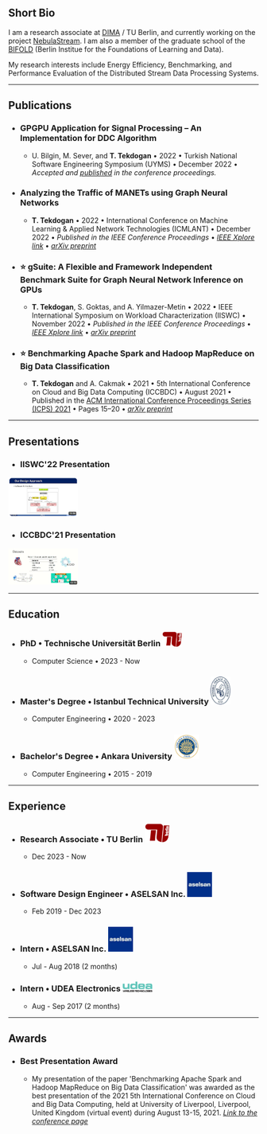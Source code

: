 ## Short Bio
I am a research associate at [DIMA](https://www.tu.berlin/dima) / TU Berlin, and currently working on the project [NebulaStream](https://nebula.stream/).
I am also a member of the graduate school of the [BIFOLD](https://www.bifold.berlin/) (Berlin Institue for the Foundations of Learning and Data).

My research interests include Energy Efficiency, Benchmarking, and Performance Evaluation of the Distributed Stream Data Processing Systems.

---


## Publications

- ### GPGPU Application for Signal Processing – An Implementation for DDC Algorithm
  - U. Bilgin, M. Sever, and **T. Tekdogan** • 2022 • Turkish National Software Engineering Symposium (UYMS) • December 2022 • _Accepted and [published](https://ekitap.atauni.edu.tr/index.php/16-ulusal-yazilim-muhendisligi-sempozyumu-bildiri-kitabi/) in the conference proceedings._

- ### Analyzing the Traffic of MANETs using Graph Neural Networks
  - **T. Tekdogan** • 2022 • International Conference on Machine Learning & Applied Network Technologies (ICMLANT) • December 2022 • _Published in the IEEE Conference Proceedings_ • [_IEEE Xplore link_](https://ieeexplore.ieee.org/document/9996518) • [_arXiv preprint_](https://arxiv.org/abs/2212.08923)

- ### ⭐ gSuite: A Flexible and Framework Independent Benchmark Suite for Graph Neural Network Inference on GPUs
  - **T. Tekdogan**, S. Goktas, and A. Yilmazer-Metin • 2022 • IEEE International Symposium on Workload Characterization (IISWC) • November 2022 • _Published in the IEEE Conference Proceedings_ • [_IEEE Xplore link_](https://ieeexplore.ieee.org/abstract/document/9975401) • [_arXiv preprint_](https://arxiv.org/abs/2210.11601)

- ### ⭐ Benchmarking Apache Spark and Hadoop MapReduce on Big Data Classification
  - **T. Tekdogan** and A. Cakmak • 2021 • 5th International Conference on Cloud and Big Data Computing (ICCBDC) • August 2021 • Published in the [ACM International Conference Proceedings Series (ICPS) 2021](https://dl.acm.org/doi/fullHtml/10.1145/3481646.3481649) • Pages 15–20 • [_arXiv preprint_](https://arxiv.org/abs/2209.10637)


---

## Presentations

- ### IISWC'22 Presentation  
[<img src="./gh1.PNG" width="140">](https://youtu.be/HunX54vqUcc)

- ### ICCBDC'21 Presentation
[<img src="./gh2.PNG" width="140">](https://youtu.be/bikQj8yqIJw)

---

## Education

- ### PhD • Technische Universität Berlin <img src="./tu.png" width="40">
  - Computer Science • 2023 - Now

- ### Master's Degree • Istanbul Technical University <img src="./itu.jpg" width="40">
  - Computer Engineering • 2020 - 2023

- ### Bachelor's Degree • Ankara University <img src="./au.png" width="50">
  - Computer Engineering • 2015 - 2019

---

## Experience

- ### Research Associate • TU Berlin <img src="./tu.png" width="50">
  - Dec 2023 - Now

- ### Software Design Engineer • ASELSAN Inc.  <img src="./asel.jpg" width="50">
  - Feb 2019 - Dec 2023

- ### Intern • ASELSAN Inc.  <img src="./asel.jpg" width="50">
  - Jul - Aug 2018 (2 months)

- ### Intern • UDEA Electronics  <img src="./udea.png" width="60">
  - Aug - Sep 2017 (2 months)

---

## Awards

- ### Best Presentation Award
  - My presentation of the paper 'Benchmarking Apache Spark and Hadoop MapReduce on Big Data Classification' was awarded as the best presentation of the 2021 5th International Conference on Cloud and Big Data Computing, held at University of Liverpool, Liverpool, United Kingdom (virtual event) during August 13-15, 2021. [_Link to the conference page_](http://www.iccbdc.org/iccbdc21.html)

